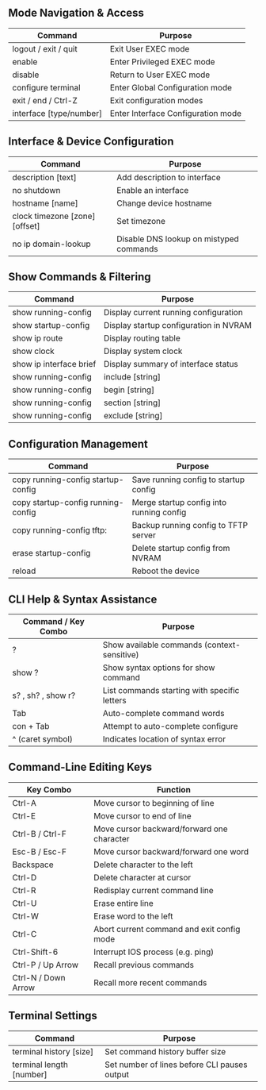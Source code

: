 ## Mode Navigation & Access

| Command                         | Purpose                                      |
|----------------------------------|----------------------------------------------|
| logout / exit / quit            | Exit User EXEC mode                          |
| enable                          | Enter Privileged EXEC mode                   |
| disable                         | Return to User EXEC mode                     |
| configure terminal              | Enter Global Configuration mode              |
| exit / end / Ctrl-Z             | Exit configuration modes                     |
| interface [type/number]         | Enter Interface Configuration mode           |

## Interface & Device Configuration

| Command                         | Purpose                                      |
|----------------------------------|----------------------------------------------|
| description [text]              | Add description to interface                 |
| no shutdown                     | Enable an interface                          |
| hostname [name]                 | Change device hostname                       |
| clock timezone [zone] [offset] | Set timezone                                 |
| no ip domain-lookup             | Disable DNS lookup on mistyped commands      |

## Show Commands & Filtering

| Command                                         | Purpose                                      |
|--------------------------------------------------|----------------------------------------------|
| show running-config                              | Display current running configuration        |
| show startup-config                              | Display startup configuration in NVRAM       |
| show ip route                                    | Display routing table                        |
| show clock                                       | Display system clock                         |
| show ip interface brief                          | Display summary of interface status          |
| show running-config | include [string]           | Show lines that include a specific string    |
| show running-config | begin [string]             | Start output from matching line              |
| show running-config | section [string]           | Show full section starting with match        |
| show running-config | exclude [string]           | Exclude lines matching expression            |

## Configuration Management

| Command                                 | Purpose                                      |
|------------------------------------------|----------------------------------------------|
| copy running-config startup-config       | Save running config to startup config        |
| copy startup-config running-config       | Merge startup config into running config     |
| copy running-config tftp:                | Backup running config to TFTP server         |
| erase startup-config                     | Delete startup config from NVRAM             |
| reload                                   | Reboot the device                            |

## CLI Help & Syntax Assistance

| Command / Key Combo                     | Purpose                                      |
|------------------------------------------|----------------------------------------------|
| ?                                        | Show available commands (context-sensitive)  |
| show ?                                   | Show syntax options for show command         |
| s? , sh? , show r?                       | List commands starting with specific letters |
| Tab                                      | Auto-complete command words                  |
| con + Tab                                | Attempt to auto-complete configure           |
| ^ (caret symbol)                         | Indicates location of syntax error           |

## Command-Line Editing Keys

| Key Combo         | Function                                      |
|-------------------|-----------------------------------------------|
| Ctrl-A            | Move cursor to beginning of line              |
| Ctrl-E            | Move cursor to end of line                    |
| Ctrl-B / Ctrl-F   | Move cursor backward/forward one character    |
| Esc-B / Esc-F     | Move cursor backward/forward one word         |
| Backspace         | Delete character to the left                  |
| Ctrl-D            | Delete character at cursor                    |
| Ctrl-R            | Redisplay current command line                |
| Ctrl-U            | Erase entire line                             |
| Ctrl-W            | Erase word to the left                        |
| Ctrl-C            | Abort current command and exit config mode    |
| Ctrl-Shift-6      | Interrupt IOS process (e.g. ping)             |
| Ctrl-P / Up Arrow | Recall previous commands                      |
| Ctrl-N / Down Arrow | Recall more recent commands                 |

## Terminal Settings

| Command                         | Purpose                                      |
|----------------------------------|----------------------------------------------|
| terminal history [size]         | Set command history buffer size              |
| terminal length [number]        | Set number of lines before CLI pauses output |
